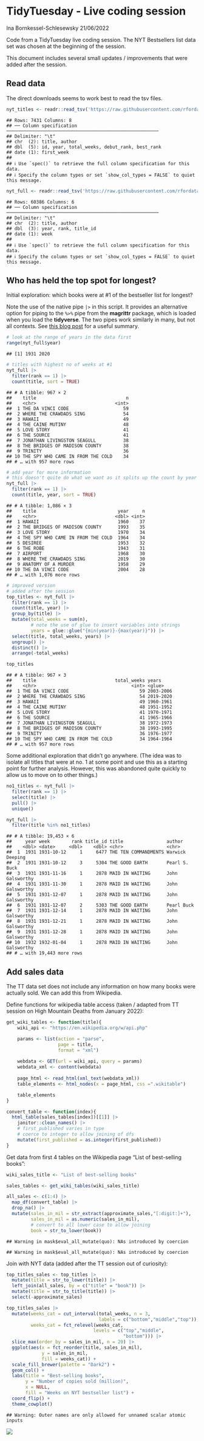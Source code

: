 TidyTuesday - Live coding session
================
Ina Bornkessel-Schlesewsky
21/06/2022

Code from a TidyTuesday live coding session. The NYT Bestsellers list
data set was chosen at the beginning of the session.

This document includes several small updates / improvements that were
added after the session.

## Read data

The direct downloads seems to work best to read the tsv files.

``` r
nyt_titles <- readr::read_tsv('https://raw.githubusercontent.com/rfordatascience/tidytuesday/master/data/2022/2022-05-10/nyt_titles.tsv')
```

    ## Rows: 7431 Columns: 8
    ## ── Column specification ────────────────────────────────────────────────────────
    ## Delimiter: "\t"
    ## chr  (2): title, author
    ## dbl  (5): id, year, total_weeks, debut_rank, best_rank
    ## date (1): first_week
    ## 
    ## ℹ Use `spec()` to retrieve the full column specification for this data.
    ## ℹ Specify the column types or set `show_col_types = FALSE` to quiet this message.

``` r
nyt_full <- readr::read_tsv('https://raw.githubusercontent.com/rfordatascience/tidytuesday/master/data/2022/2022-05-10/nyt_full.tsv')
```

    ## Rows: 60386 Columns: 6
    ## ── Column specification ────────────────────────────────────────────────────────
    ## Delimiter: "\t"
    ## chr  (2): title, author
    ## dbl  (3): year, rank, title_id
    ## date (1): week
    ## 
    ## ℹ Use `spec()` to retrieve the full column specification for this data.
    ## ℹ Specify the column types or set `show_col_types = FALSE` to quiet this message.

## Who has held the top spot for longest?

Initial exploration: which books were at \#1 of the bestseller list for
longest?

Note the use of the native pipe `|>` in this script. It provides an
alternative option for piping to the `%>%` pipe from the **magrittr**
package, which is loaded when you load the **tidyverse**. The two pipes
work similarly in many, but not all contexts. See [this blog
post](https://ivelasq.rbind.io/blog/understanding-the-r-pipe/) for a
useful summary.

``` r
# look at the range of years in the data first
range(nyt_full$year)
```

    ## [1] 1931 2020

``` r
# titles with highest no of weeks at #1
nyt_full |> 
  filter(rank == 1) |> 
  count(title, sort = TRUE)
```

    ## # A tibble: 967 × 2
    ##    title                                 n
    ##    <chr>                             <int>
    ##  1 THE DA VINCI CODE                    59
    ##  2 WHERE THE CRAWDADS SING              54
    ##  3 HAWAII                               49
    ##  4 THE CAINE MUTINY                     48
    ##  5 LOVE STORY                           41
    ##  6 THE SOURCE                           41
    ##  7 JONATHAN LIVINGSTON SEAGULL          38
    ##  8 THE BRIDGES OF MADISON COUNTY        38
    ##  9 TRINITY                              36
    ## 10 THE SPY WHO CAME IN FROM THE COLD    34
    ## # … with 957 more rows

``` r
# add year for more information
# this doesn't quite do what we want as it splits up the count by year
nyt_full |> 
  filter(rank == 1) |> 
  count(title, year, sort = TRUE)
```

    ## # A tibble: 1,086 × 3
    ##    title                              year     n
    ##    <chr>                             <dbl> <int>
    ##  1 HAWAII                             1960    37
    ##  2 THE BRIDGES OF MADISON COUNTY      1993    35
    ##  3 LOVE STORY                         1970    34
    ##  4 THE SPY WHO CAME IN FROM THE COLD  1964    34
    ##  5 DESIREE                            1953    32
    ##  6 THE ROBE                           1943    31
    ##  7 AIRPORT                            1968    30
    ##  8 WHERE THE CRAWDADS SING            2019    30
    ##  9 ANATOMY OF A MURDER                1958    29
    ## 10 THE DA VINCI CODE                  2004    28
    ## # … with 1,076 more rows

``` r
# improved version
# added after the session
top_titles <- nyt_full |> 
  filter(rank == 1) |> 
  count(title, year) |> 
  group_by(title) |> 
  mutate(total_weeks = sum(n),
         # note the use of glue to insert variables into strings
         years = glue::glue("{min(year)}-{max(year)}")) |> 
  select(title, total_weeks, years) |> 
  ungroup() |> 
  distinct() |> 
  arrange(-total_weeks)

top_titles
```

    ## # A tibble: 967 × 3
    ##    title                             total_weeks years    
    ##    <chr>                                   <int> <glue>   
    ##  1 THE DA VINCI CODE                          59 2003-2006
    ##  2 WHERE THE CRAWDADS SING                    54 2019-2020
    ##  3 HAWAII                                     49 1960-1961
    ##  4 THE CAINE MUTINY                           48 1951-1952
    ##  5 LOVE STORY                                 41 1970-1971
    ##  6 THE SOURCE                                 41 1965-1966
    ##  7 JONATHAN LIVINGSTON SEAGULL                38 1972-1973
    ##  8 THE BRIDGES OF MADISON COUNTY              38 1993-1995
    ##  9 TRINITY                                    36 1976-1977
    ## 10 THE SPY WHO CAME IN FROM THE COLD          34 1964-1964
    ## # … with 957 more rows

Some additional exploration that didn’t go anywhere. (The idea was to
isolate all titles that were at no. 1 at some point and use this as a
starting point for further analysis. However, this was abandoned quite
quickly to allow us to move on to other things.)

``` r
no1_titles <- nyt_full |> 
  filter(rank == 1) |> 
  select(title) |> 
  pull() |> 
  unique()

nyt_full |> 
  filter(title %in% no1_titles) 
```

    ## # A tibble: 19,453 × 6
    ##     year week        rank title_id title                author         
    ##    <dbl> <date>     <dbl>    <dbl> <chr>                <chr>          
    ##  1  1931 1931-10-12     1     6477 THE TEN COMMANDMENTS Warwick Deeping
    ##  2  1931 1931-10-12     3     5304 THE GOOD EARTH       Pearl S. Buck  
    ##  3  1931 1931-11-16     1     2878 MAID IN WAITING      John Galsworthy
    ##  4  1931 1931-11-30     1     2878 MAID IN WAITING      John Galsworthy
    ##  5  1931 1931-12-07     1     2878 MAID IN WAITING      John Galsworthy
    ##  6  1931 1931-12-07     2     5303 THE GOOD EARTH       Pearl Buck     
    ##  7  1931 1931-12-14     1     2878 MAID IN WAITING      John Galsworthy
    ##  8  1931 1931-12-21     1     2878 MAID IN WAITING      John Galsworthy
    ##  9  1931 1931-12-28     1     2878 MAID IN WAITING      John Galsworthy
    ## 10  1932 1932-01-04     1     2878 MAID IN WAITING      John Galsworthy
    ## # … with 19,443 more rows

## Add sales data

The TT data set does not include any information on how many books were
actually sold. We can add this from Wikipedia.

Define functions for wikipedia table access (taken / adapted from TT
session on High Mountain Deaths from January 2022):

``` r
get_wiki_tables <- function(title){
    wiki_api <- "https://en.wikipedia.org/w/api.php"

    params <- list(action = "parse", 
                   page = title, 
                   format = "xml")
  
    webdata <- GET(url = wiki_api, query = params)
    webdata_xml <- content(webdata)
  
    page_html <- read_html(xml_text(webdata_xml))
    table_elements <- html_nodes(x = page_html, css =".wikitable")

    table_elements
}

convert_table <- function(index){
  html_table(sales_tables[index])[[1]] |>  
    janitor::clean_names() |> 
    # first_published varies in type
    # coerce to integer to allow joining of dfs
    mutate(first_published = as.integer(first_published))
}
```

Get data from first 4 tables on the Wikipedia page “List of best-selling
books”:

``` r
wiki_sales_title <- "List of best-selling books"

sales_tables <- get_wiki_tables(wiki_sales_title)

all_sales <- c(1:4) |>  
  map_df(convert_table) |> 
  drop_na() |> 
  mutate(sales_in_mil = str_extract(approximate_sales,"[:digit:]+"),
         sales_in_mil = as.numeric(sales_in_mil),
         # convert to all lower case to allow joining
         book = str_to_lower(book))
```

    ## Warning in mask$eval_all_mutate(quo): NAs introduced by coercion

    ## Warning in mask$eval_all_mutate(quo): NAs introduced by coercion

Join with NYT data (added after the TT session out of curiosity):

``` r
top_titles_sales <- top_titles |> 
  mutate(title = str_to_lower(title)) |> 
  left_join(all_sales, by = c("title" = "book")) |> 
  mutate(title = str_to_title(title)) |> 
  select(-approximate_sales)

top_titles_sales |> 
  mutate(weeks_cat = cut_interval(total_weeks, n = 3,
                                  labels = c("bottom","middle","top")),
         weeks_cat = fct_relevel(weeks_cat, 
                                levels = c("top","middle",
                                           "bottom"))) |> 
  slice_max(order_by = sales_in_mil, n = 20) |> 
  ggplot(aes(x = fct_reorder(title, sales_in_mil),
             y = sales_in_mil, 
             fill = weeks_cat)) +
  scale_fill_brewer(palette = "Dark2") +
  geom_col() +
  labs(title = "Best-selling books",
       y = "Number of copies sold (million)",
       x = NULL,
       fill = "Weeks on NYT bestseller list") +
  coord_flip() +
  theme_cowplot()
```

    ## Warning: Outer names are only allowed for unnamed scalar atomic inputs

![](tt_2022-06-21_files/figure-gfm/unnamed-chunk-6-1.png)<!-- -->
